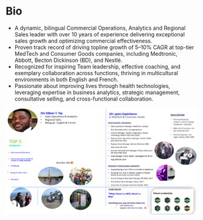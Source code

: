 # Bio
- A dynamic, bilingual Commercial Operations, Analytics and Regional Sales leader with over 10 years of experience delivering exceptional sales growth and optimizing commercial effectiveness.
- Proven track record of driving topline growth of 5–10% CAGR at top-tier MedTech and Consumer Goods companies, including Medtronic, Abbott, Becton Dickinson (BD), and Nestlé.
- Recognized for inspiring Team leadership, effective coaching, and exemplary collaboration across functions, thriving in multicultural environments in both English and French.
- Passionate about improving lives through health technologies, leveraging expertise in business analytics, strategic management, consultative selling, and cross-functional collaboration.

![](Dio_Elikem_Bio.png)
